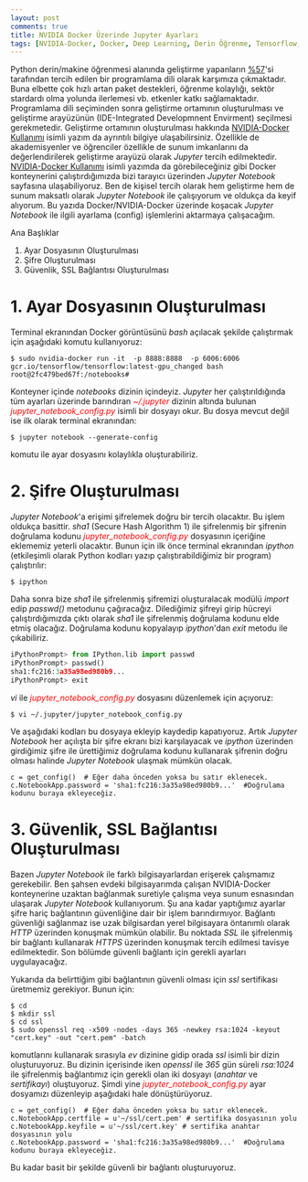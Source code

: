 ```yaml
---
layout: post
comments: true
title: NVIDIA Docker Üzerinde Jupyter Ayarları
tags: [NVIDIA-Docker, Docker, Deep Learning, Derin Öğrenme, Tensorflow, Jupyter, Jupyter Config, Jupyter Notebook]
---
```


   Python derin/makine öğrenmesi alanında geliştirme yapanların [%57](https://towardsdatascience.com/what-is-the-best-programming-language-for-machine-learning-a745c156d6b7)'si tarafından tercih edilen bir programlama dili olarak karşımıza çıkmaktadır.  Buna elbette çok hızlı artan paket destekleri, öğrenme kolaylığı, sektör stardardı olma yolunda ilerlemesi vb. etkenler katkı sağlamaktadır. Programlama dili seçiminden sonra geliştirme ortamının oluşturulması ve geliştirme arayüzünün (IDE-Integrated Developmnent Envirment) seçilmesi gerekmetedir. Geliştirme ortamının oluşturulması hakkında [NVIDIA-Docker Kullanımı](https://blgnksy.github.io/2018/07/05/nvidia-docker-usage.html) isimli yazım da ayrıntılı bilgiye ulaşabilirsiniz. Özellikle de akademisyenler ve öğrenciler özellikle de sunum imkanlarını da değerlendirilerek geliştirme arayüzü olarak _Jupyter_ tercih edilmektedir. [NVIDIA-Docker Kullanımı](https://blgnksy.github.io/2018/07/05/nvidia-docker-usage.html) isimli yazımda da görebileceğiniz gibi Docker konteynerini çalıştırdığımızda bizi tarayıcı üzerinden _Jupyter Notebook_ sayfasına ulaşabiliyoruz. Ben de kişisel tercih olarak hem geliştirme hem de sunum maksatlı olarak _Jupyter Notebook_ ile çalışıyorum ve oldukça da keyif alıyorum. Bu yazıda Docker/NVIDIA-Docker üzerinde koşacak _Jupyter Notebook_ ile ilgili ayarlama (config) işlemlerini aktarmaya çalışacağım. 

Ana Başlıklar
1. Ayar Dosyasının Oluşturulması
2. Şifre Oluşturulması
3. Güvenlik, SSL Bağlantısı Oluşturulması

# 1. Ayar Dosyasının Oluşturulması

   Terminal ekranından Docker görüntüsünü _bash_ açılacak şekilde çalıştırmak için aşağıdaki komutu kullanıyoruz:

```shell
$ sudo nvidia-docker run -it  -p 8888:8888  -p 6006:6006 gcr.io/tensorflow/tensorflow:latest-gpu_changed bash
root@2fc479bed67f:/notebooks#
```

   Konteyner içinde _notebooks_ dizinin içindeyiz. _Jupyter_ her çalıştırıldığında tüm ayarları üzerinde barındıran <span style="color:red">_~/.jupyter_</span> dizinin altında bulunan <span style="color:red"> _jupyter_notebook_config.py_</span> isimli bir dosyayı okur. Bu dosya mevcut değil ise ilk olarak terminal ekranından:

```shell
$ jupyter notebook --generate-config
```
komutu ile ayar dosyasını kolaylıkla oluşturabiliriz. 

# 2. Şifre Oluşturulması
   _Jupyter Notebook_'a erişimi şifrelemek doğru bir tercih olacaktır. Bu işlem oldukça basittir. _sha1_ (Secure Hash Algorithm 1) ile şifrelenmiş bir şifrenin doğrulama kodunu <span style="color:red"> _jupyter_notebook_config.py_</span> dosyasının içeriğine eklememiz yeterli olacaktır. Bunun için ilk önce terminal ekranından _ipython_ (etkileşimli olarak Python kodları yazıp çalıştırabildiğimiz bir program) çalıştırılır:
   
```shell
$ ipython
```
   Daha sonra bize _sha1_ ile şifrelenmiş şifremizi oluşturalacak modülü _import_ edip _passwd()_ metodunu çağıracağız. Dilediğimiz şifreyi girip hücreyi çalıştırdığımızda çıktı olarak _sha1_ ile şifrelenmiş doğrulama kodunu elde etmiş olacağız. Doğrulama kodunu kopyalayıp _ipython_'dan _exit_ metodu ile çıkabiliriz.
```python
iPythonPrompt> from IPython.lib import passwd 
iPythonPrompt> passwd() 
sha1:fc216:3a35a98ed980b9...
iPythonPrompt> exit 
```
   
   _vi_ ile <span style="color:red"> _jupyter_notebook_config.py_</span> dosyasını düzenlemek için açıyoruz:
   
```shell
$ vi ~/.jupyter/jupyter_notebook_config.py
```

   Ve aşağıdaki kodları bu dosyaya ekleyip kaydedip kapatıyoruz. Artık _Jupyter Notebook_ her açılışta bir şifre ekranı bizi karşılayacak ve _ipython_ üzerinden girdiğimiz şifre ile ürettiğimiz doğrulama kodunu kullanarak şifrenin doğru olması halinde _Jupyter Notebook_ ulaşmak mümkün olacak.

```
c = get_config()  # Eğer daha önceden yoksa bu satır eklenecek.
c.NotebookApp.password = 'sha1:fc216:3a35a98ed980b9...'  #Doğrulama kodunu buraya ekleyeceğiz. 
```

# 3. Güvenlik, SSL Bağlantısı Oluşturulması

   Bazen _Jupyter Notebook_ ile farklı bilgisayarlardan erişerek çalışmamız gerekebilir. Ben şahsen evdeki bilgisayarımda çalışan NVIDIA-Docker konteynerine uzaktan bağlanmak suretiyle çalışma veya sunum esnasından ulaşarak  _Jupyter Notebook_ kullanıyorum. Şu ana kadar yaptığımız ayarlar şifre hariç bağlantının güvenliğine dair bir işlem barındırmıyor. Bağlantı güvenliği sağlanmaz ise uzak bilgisardan yerel bilgisayara öntanımlı olarak _HTTP_ üzerinden konuşmak mümkün olabilir. Bu noktada _SSL_ ile şifrelenmiş bir bağlantı kullanarak _HTTPS_ üzerinden konuşmak tercih edilmesi tavisye edilmektedir. Son bölümde güvenli bağlantı için gerekli ayarları uygulayacağız.
   
   Yukarıda da belirttiğim gibi bağlantının güvenli olması için _ssl_ sertifikası üretmemiz gerekiyor. Bunun için:
 
```shell
$ cd
$ mkdir ssl
$ cd ssl
$ sudo openssl req -x509 -nodes -days 365 -newkey rsa:1024 -keyout "cert.key" -out "cert.pem" -batch
```   
komutlarını kullanarak sırasıyla _ev_ dizinine gidip orada _ssl_ isimli bir dizin oluşturuyoruz. Bu dizinin içerisinde iken _openssl_ ile _365_ gün süreli _rsa:1024_ ile şifrelenmiş bağlantımız için gerekli olan iki dosyayı (_anahtar_ ve _sertifikayı_) oluştuyoruz. Şimdi yine <span style="color:red"> _jupyter_notebook_config.py_</span> ayar dosyamızı düzenleyip aşağıdaki hale dönüştürüyoruz.

```
c = get_config()  # Eğer daha önceden yoksa bu satır eklenecek.
c.NotebookApp.certfile = u'~/ssl/cert.pem' # sertifika dosyasının yolu
c.NotebookApp.keyfile = u'~/ssl/cert.key' # sertifika anahtar dosyasının yolu
c.NotebookApp.password = 'sha1:fc216:3a35a98ed980b9...'  #Doğrulama kodunu buraya ekleyeceğiz. 
```
   Bu kadar basit bir şekilde güvenli bir bağlantı oluşturuyoruz. 

